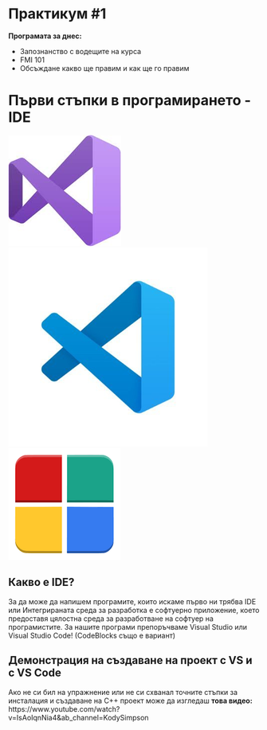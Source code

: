 **<h1> Практикум #1</h1>**
**Програмата за днес:**
<ul>
<li>Запознанство с водещите на курса</li>
<li>FMI 101</li>
<li>Обсъждане какво ще правим и как ще го правим</li>
</ul>

<h1> Първи стъпки в програмирането - IDE </h1>

![](images/visual-studio.jpg) ![](images/visual-studio-code.jpg) ![](images/codeblocks.png)

<h2> Какво е IDE? </h2>
<p> За да може да напишем програмите, които искаме първо ни трябва IDE или Интегрираната среда за разработка e софтуерно приложение, което предоставя цялостна среда за разработване на софтуер на програмистите. За нашите програми препоръчваме Visual Studio или Visual Studio Code! (CodeBlocks също е вариант) </p>

<h2> Демонстрация на създаване на проект с VS и с VS Code </h2>
<p> Ако не си бил на упражнение или не си схванал точните стъпки за инсталация и създаване на C++ проект може да изгледаш <strong> това видео: </strong> https://www.youtube.com/watch?v=IsAoIqnNia4&ab_channel=KodySimpson </p>
